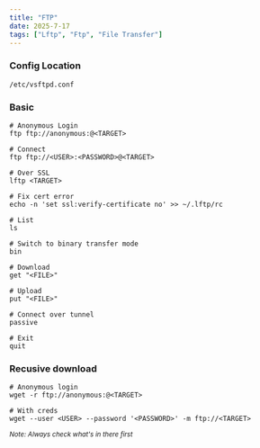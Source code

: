 ```yaml
---
title: "FTP"
date: 2025-7-17
tags: ["Lftp", "Ftp", "File Transfer"]
---
```


### Config Location

```console
/etc/vsftpd.conf
```

### Basic

```console
# Anonymous Login
ftp ftp://anonymous:@<TARGET>
```

```console
# Connect
ftp ftp://<USER>:<PASSWORD>@<TARGET>
```

```console
# Over SSL
lftp <TARGET>
```

```console
# Fix cert error
echo -n 'set ssl:verify-certificate no' >> ~/.lftp/rc
```

```console
# List
ls
```

```console
# Switch to binary transfer mode
bin
```

```console
# Download
get "<FILE>"
```

```console
# Upload
put "<FILE>"
```

```console
# Connect over tunnel
passive
```

```console
# Exit
quit
```

### Recusive download

```console
# Anonymous login
wget -r ftp://anonymous:@<TARGET>
```

```console
# With creds
wget --user <USER> --password '<PASSWORD>' -m ftp://<TARGET>
```

<small>*Note: Always check what's in there first*</small>
